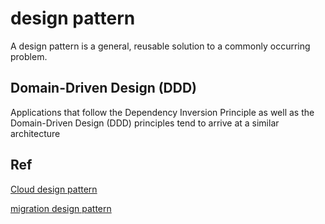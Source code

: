 # design pattern
A design pattern is a general, reusable solution to a commonly occurring problem.

## Domain-Driven Design (DDD)
Applications that follow the Dependency Inversion Principle as well as the Domain-Driven Design (DDD) principles tend to arrive at a similar architecture


## Ref
[Cloud design pattern](https://github.com/davidkhala/cloud/tree/main/design)

[migration design pattern](https://github.com/davidkhala/migration/wiki/Design-patterns)
